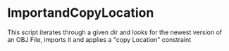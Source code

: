 # ImportandCopyLocation
This script iterates through a given dir and looks for the newest version of an OBJ File, imports it and applies a "copy Location" constraint
